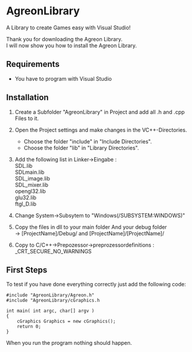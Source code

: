 AgreonLibrary
=============

A Library to create Games easy with Visual Studio!

Thank you for downloading the Agreon Library. <br>
I will now show you how to install the Agreon Library.

Requirements
-------------
  - You have to program with Visual Studio 

Installation
-------------

1. Create a Subfolder "AgreonLibrary" in Project and add all .h and .cpp Files to it.


2. Open the Project settings and make changes in the VC++-Directories.
	+ Choose the folder "include" in "Include Directories".
	+ Choose the folder "lib" in "Library Directories".

3. Add the following list in Linker->Eingabe : <br>
	SDL.lib<br>
	SDLmain.lib<br>
	SDL_image.lib<br>
	SDL_mixer.lib<br>
	opengl32.lib<br>
	glu32.lib<br>
	ftgl_D.lib<br>

4. 	Change System->Subsytem to "Windows(/SUBSYSTEM:WINDOWS)"

5. Copy the files in dll to your main folder And your debug folder <br>
  -> [ProjectName]/Debug/ and [ProjectName]/[ProjectName]/

6. Copy to C/C++->Prepozessor->preprozessordefinitions : \_CRT\_SECURE_NO_WARNINGS

First Steps
--------

To test if you have done everything correctly just add the following code: <br>
```
#include "AgreonLibrary/Agreon.h"
#include "AgreonLibrary/cGraphics.h

int main( int argc, char[] argv )
{
	cGraphics Graphics = new cGraphics();
	return 0;
}
```
When you run the program nothing should happen.



